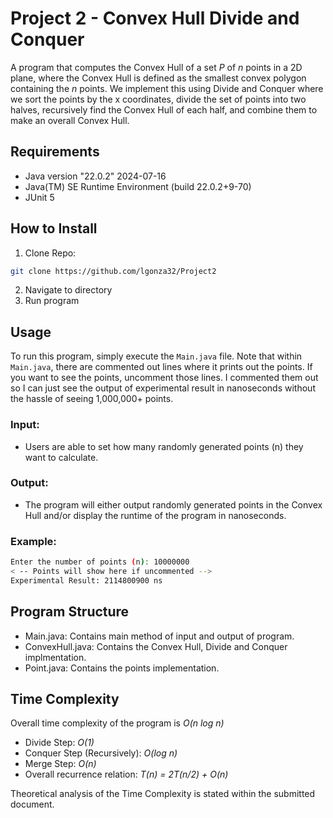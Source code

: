 <!-- DESCRIPTION -->
# Project 2 - Convex Hull Divide and Conquer

A program that computes the Convex Hull of a set *P* of *n* points in a 2D plane, where the Convex Hull is defined as the smallest convex polygon containing the *n* points. We implement this using Divide and Conquer where we sort the points by the x coordinates, divide the set of points into two halves, recursively find the Convex Hull of each half, and combine them to make an overall Convex Hull.

<!-- REQUIREMENTS -->
## Requirements
- Java version "22.0.2" 2024-07-16
- Java(TM) SE Runtime Environment (build 22.0.2+9-70)
- JUnit 5

<!-- INSTALLATION -->
## How to Install
1. Clone Repo: 
```sh
git clone https://github.com/lgonza32/Project2
```
2. Navigate to directory
4. Run program

<!-- USAGE -->
## Usage
To run this program, simply execute the `Main.java` file. Note that within `Main.java`, there are commented out lines where it prints out the points. If you want to see the points, uncomment those lines. I commented them out so I can just see the output of experimental result in nanoseconds without the hassle of seeing 1,000,000+ points.

### Input:
- Users are able to set how many randomly generated points (n) they want to calculate.

### Output:
- The program will either output randomly generated points in the Convex Hull and/or display the runtime of the program in nanoseconds.

### Example:
```sh
Enter the number of points (n): 10000000
< -- Points will show here if uncommented -->
Experimental Result: 2114800900 ns
```

<!-- PROGRAM STRUCTURE -->
## Program Structure
- Main.java: Contains main method of input and output of program.
- ConvexHull.java: Contains the Convex Hull, Divide and Conquer implmentation.
- Point.java: Contains the points implementation.

## Time Complexity
Overall time complexity of the program is *O(n log n)*
- Divide Step: *O(1)*
- Conquer Step (Recursively): *O(log n)*
- Merge Step: *O(n)*
- Overall recurrence relation: *T(n) = 2T(n/2) + O(n)*
<p> Theoretical analysis of the Time Complexity is stated within the submitted document. </p>